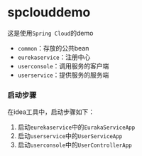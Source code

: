 # spclouddemo
这是使用`Spring Cloud`的demo

* `common`：存放的公共bean
* `eurekaservice`：注册中心
* `userconsole`：调用服务的客户端
* `userservice`：提供服务的服务端

### 启动步骤
在idea工具中，启动步骤如下：

1. 启动`eurekaservice`中的`EurakaServiceApp`
2. 启动`userservice`中的`UserServiceApp`
3. 启动`userconsole`中的`UserControllerApp`
